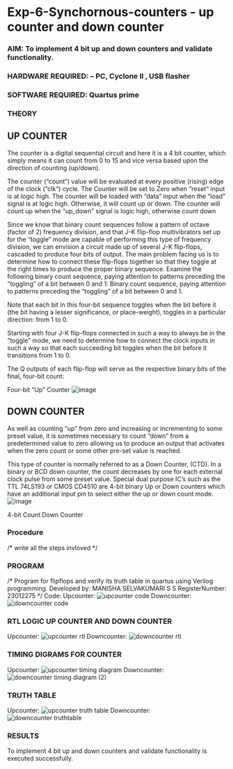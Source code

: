 # Exp-6-Synchornous-counters - up counter and down counter 
### AIM: To implement 4 bit up and down counters and validate  functionality.
### HARDWARE REQUIRED:  – PC, Cyclone II , USB flasher
### SOFTWARE REQUIRED:   Quartus prime
### THEORY 

## UP COUNTER 
The counter is a digital sequential circuit and here it is a 4 bit counter, which simply means it can count from 0 to 15 and vice versa based upon the direction of counting (up/down). 

The counter (“count“) value will be evaluated at every positive (rising) edge of the clock (“clk“) cycle.
The Counter will be set to Zero when “reset” input is at logic high.
The counter will be loaded with “data” input when the “load” signal is at logic high. Otherwise, it will count up or down.
The counter will count up when the “up_down” signal is logic high, otherwise count down

Since we know that binary count sequences follow a pattern of octave (factor of 2) frequency division, and that J-K flip-flop multivibrators set up for the “toggle” mode are capable of performing this type of frequency division, we can envision a circuit made up of several J-K flip-flops, cascaded to produce four bits of output.
The main problem facing us is to determine how to connect these flip-flops together so that they toggle at the right times to produce the proper binary sequence.
Examine the following binary count sequence, paying attention to patterns preceding the “toggling” of a bit between 0 and 1:
Binary count sequence, paying attention to patterns preceding the “toggling” of a bit between 0 and 1.

Note that each bit in this four-bit sequence toggles when the bit before it (the bit having a lesser significance, or place-weight), toggles in a particular direction: from 1 to 0.



 
 

Starting with four J-K flip-flops connected in such a way to always be in the “toggle” mode, we need to determine how to connect the clock inputs in such a way so that each succeeding bit toggles when the bit before it transitions from 1 to 0.

The Q outputs of each flip-flop will serve as the respective binary bits of the final, four-bit count:

 
 

Four-bit “Up” Counter
![image](https://user-images.githubusercontent.com/36288975/169644758-b2f4339d-9532-40c5-af40-8f4f8c942e2c.png)



## DOWN COUNTER 

As well as counting “up” from zero and increasing or incrementing to some preset value, it is sometimes necessary to count “down” from a predetermined value to zero allowing us to produce an output that activates when the zero count or some other pre-set value is reached.

This type of counter is normally referred to as a Down Counter, (CTD). In a binary or BCD down counter, the count decreases by one for each external clock pulse from some preset value. Special dual purpose IC’s such as the TTL 74LS193 or CMOS CD4510 are 4-bit binary Up or Down counters which have an additional input pin to select either the up or down count mode.
![image](https://user-images.githubusercontent.com/36288975/169644844-1a14e123-7228-4ed8-81a9-eb937dff4ac8.png)


4-bit Count Down Counter
### Procedure
/* write all the steps invloved */



### PROGRAM 
/*
Program for flipflops  and verify its truth table in quartus using Verilog programming.
Developed by: MANISHA SELVAKUMARI S S
RegisterNumber: 23012275 
*/
Code:
Upcounter:
![upcounter code](https://github.com/MANISHA21SS/Exp-7-Synchornous-counters-/assets/147474298/07cfb6fe-2ec4-4608-aaf3-9cd790e7a372)
Downcounter:
![downcounter code](https://github.com/MANISHA21SS/Exp-7-Synchornous-counters-/assets/147474298/2165da3a-7393-4414-9985-046aab3bfb85)

### RTL LOGIC UP COUNTER AND DOWN COUNTER  
Upcounter:
![upcounter rtl](https://github.com/MANISHA21SS/Exp-7-Synchornous-counters-/assets/147474298/37c6cea4-1fa8-438b-8938-f1dc407feeeb)
Downcounter:
![downcounter rtl](https://github.com/MANISHA21SS/Exp-7-Synchornous-counters-/assets/147474298/26ee5c2d-62cd-45ad-9c29-ce5e3c7307d0)

### TIMING DIGRAMS FOR COUNTER  
Upcounter:
![upcounter timing diagram](https://github.com/MANISHA21SS/Exp-7-Synchornous-counters-/assets/147474298/4728c8f1-8fc2-4884-b11b-33624097ca4c)
Downcounter:
![downcounter timing diagram (2)](https://github.com/MANISHA21SS/Exp-7-Synchornous-counters-/assets/147474298/c863f4e0-51ca-4c1b-b9c9-371911debd84)

### TRUTH TABLE
Upcounter:
![upcounter truth table](https://github.com/MANISHA21SS/Exp-7-Synchornous-counters-/assets/147474298/d22e96d4-4504-4b46-96e1-4d9a0e2906a6)
Downcounter:
![downcounter truthtable](https://github.com/MANISHA21SS/Exp-7-Synchornous-counters-/assets/147474298/83ba6588-44db-4b46-a434-8dae355d5166)

### RESULTS 
To implement 4 bit up and down counters and validate functionality is executed successfully.
